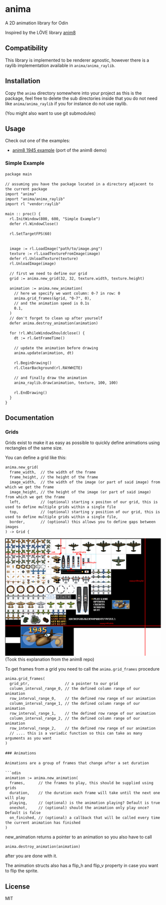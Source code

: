 # anima

A 2D animation library for Odin

Inspired by the LÖVE library [anim8](https://github.com/kikito/anim8)

## Compatibility

This library is implemented to be renderer agnostic, however there is a raylib implementation available in ``anima/anima_raylib``.

## Installation

Copy the ``anima`` directory somewhere into your project as this is the package, feel free to delete the sub directories inside that you do not need like ``anima/anima_raylib`` if you for instance do not use raylib.

(You might also want to use git submodules)

## Usage

Check out one of the examples:

- [anim8 1945 example](./examples/anim8_1945/main.odin) (port of the anim8 demo)

### Simple Example

```odin
package main

// assuming you have the package located in a directory adjacent to the current package
import "anima"
import "anima/anima_raylib"
import rl "vendor:raylib"

main :: proc() {
  rl.InitWindow(800, 600, "Simple Example")
  defer rl.WindowClose()

  rl.SetTargetFPS(60)


  image := rl.LoadImage("path/to/image.png")
  texture := rl.LoadTextureFromImage(image)
  defer rl.UnloadTexture(texture)
  rl.UnloadImage(image)

  // first we need to define our grid
  grid := anima.new_grid(32, 32, texture.width, texture.height)

  animation := anima.new_animation(
    // here we specify we want column: 0-7 in row: 0
    anima.grid_frames(&grid, "0-7", 0),
    // and the animation speed is 0.1s
    0.1,
  )
  // don't forget to clean up after yourself
  defer anima.destroy_animation(animation)

  for !rl.WhileWindowShouldclose() {
    dt := rl.GetFrameTime()

    // update the animation before drawing
    anima.update(animation, dt)

    rl.BeginDrawing()
    rl.ClearBackground(rl.RAYWHITE)

    // and finally draw the animation
    anima_raylib.draw(animation, texture, 100, 100)

    rl.EndDrawing()
  }
}
```

## Documentation

### Grids

Grids exist to make it as easy as possible to quickly define animations using rectangles of the same size.

You can define a grid like this:

```odin
anima.new_grid(
  frame_width,  // the width of the frame
  frame_height, // the height of the frame
  image_width,  // the width of the image (or part of said image) from which we get the frame
  image_height, // the height of the image (or part of said image) from which we get the frame
  left,         // (optional) starting x positon of our grid, this is used to define multiple grids within a single file
  top,          // (optional) starting y position of our grid, this is used to define multiple grids within a single file,
  border,       // (optional) this allows you to define gaps between images
) -> Grid {
```

![](./.github/images/grid_example.png)
(Took this explanation from the anim8 repo)

To get frames from a grid you need to call the ``anima.grid_frames`` procedure

```odin
anima.grid_frames(
  grid_ptr,                // a pointer to our grid
  column_interval_range_0, // the defined column range of our animation
  row_interval_range_0,    // the defined row range of our animation
  column_interval_range_1, // the defined column range of our animation
  row_interval_range_1,    // the defined row range of our animation
  column_interval_range_2, // the defined column range of our animation
  row_interval_range_2,    // the defined row range of our animation
  // .... this is a variadic function so this can take as many arguments as you want
)

### Animations 

Animations are a group of frames that change after a set duration

```odin
animation := anima.new_animation(
  frames,      // the frames to play, this should be supplied using grids
  duration,    // the duration each frame will take until the next one will play
  playing,     // (optional) is the animation playing? Default is true
  oneshot,     // (optional) should the animation only play once? Default is false
  on_finished, // (optional) a callback that will be called every time the current animation has finished
)
```

new_animation returns a pointer to an animation so you also have to call 

```odin
anima.destroy_animation(animation)
```

after you are done with it.

The animation structs also has a flip\_h and flip\_v property in case you want to flip the sprite.

## License

MIT
